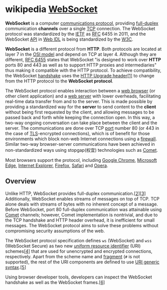 # wikipedia [WebSocket](https://en.wikipedia.org/wiki/WebSocket)

**WebSocket** is a computer [communications protocol](https://en.wikipedia.org/wiki/Communications_protocol), providing [full-duplex](https://en.wikipedia.org/wiki/Full-duplex) communication **channels** over a single [TCP](https://en.wikipedia.org/wiki/Transmission_Control_Protocol) connection. The WebSocket protocol was standardized by the [IETF](https://en.wikipedia.org/wiki/Internet_Engineering_Task_Force) as [RFC](https://en.wikipedia.org/wiki/Request_for_Comments) 6455 in 2011, and the WebSocket [API](https://en.wikipedia.org/wiki/Application_programming_interface) in [Web IDL](https://en.wikipedia.org/wiki/Web_IDL) is being standardized by the [W3C](https://en.wikipedia.org/wiki/World_Wide_Web_Consortium).

**WebSocket** is a different protocol from **HTTP**. Both protocols are located at layer 7 in the [OSI model](https://en.wikipedia.org/wiki/OSI_model) and depend on TCP at layer 4. Although they are different, [RFC 6455](https://tools.ietf.org/html/rfc6455) states that WebSocket "is designed to work over **HTTP** ports 80 and 443 as well as to support HTTP proxies and intermediaries" thus making it compatible with the HTTP protocol. To achieve compatibility, the WebSocket [handshake](https://en.wikipedia.org/wiki/Handshaking) uses the [HTTP Upgrade header](https://en.wikipedia.org/wiki/HTTP/1.1_Upgrade_header)[[1\]](https://en.wikipedia.org/wiki/WebSocket#cite_note-1) to change from the HTTP protocol to the **WebSocket protocol**.

The WebSocket protocol enables interaction between a [web browser](https://en.wikipedia.org/wiki/Web_browser) (or other client application) and a [web server](https://en.wikipedia.org/wiki/Web_server) with lower overheads, facilitating real-time data transfer from and to the server. This is made possible by providing a standardized way for the **server** to send content to the **client** without being first requested by the client, and allowing messages to be passed back and forth while keeping the connection open. In this way, a two-way ongoing conversation can take place between the client and the server. The communications are done over TCP [port](https://en.wikipedia.org/wiki/Port_(computer_networking)) number 80 (or 443 in the case of [TLS](https://en.wikipedia.org/wiki/Transport_Layer_Security)-encrypted connections), which is of benefit for those environments which block non-web Internet connections using a [firewall](https://en.wikipedia.org/wiki/Firewall_(computing)). Similar two-way browser-server communications have been achieved in non-standardized ways using stopgap(权宜) technologies such as [Comet](https://en.wikipedia.org/wiki/Comet_(programming)).

Most browsers support the protocol, including [Google Chrome](https://en.wikipedia.org/wiki/Google_Chrome), [Microsoft Edge](https://en.wikipedia.org/wiki/Microsoft_Edge), [Internet Explorer](https://en.wikipedia.org/wiki/Internet_Explorer), [Firefox](https://en.wikipedia.org/wiki/Firefox), [Safari](https://en.wikipedia.org/wiki/Safari_(web_browser)) and [Opera](https://en.wikipedia.org/wiki/Opera_web_browser).

## Overview

Unlike HTTP, WebSocket provides full-duplex communication.[[2\]](https://en.wikipedia.org/wiki/WebSocket#cite_note-2)[[3\]](https://en.wikipedia.org/wiki/WebSocket#cite_note-quantum-3) Additionally, WebSocket enables streams of messages on top of TCP. TCP alone deals with streams of bytes with no inherent concept of a message. Before WebSocket, port 80 full-duplex communication was attainable using [Comet](https://en.wikipedia.org/wiki/Comet_(programming)) channels; however, Comet implementation is nontrivial, and due to the TCP handshake and HTTP header overhead, it is inefficient for small messages. The WebSocket protocol aims to solve these problems without compromising security assumptions of the web.

The WebSocket protocol specification defines `ws` (WebSocket) and `wss` (WebSocket Secure) as two new [uniform resource identifier](https://en.wikipedia.org/wiki/Uniform_resource_identifier) (URI) schemes[[4\]](https://en.wikipedia.org/wiki/WebSocket#cite_note-4) that are used for unencrypted and encrypted connections, respectively. Apart from the scheme name and [fragment](https://en.wikipedia.org/wiki/Fragment_identifier) (`#` is not supported), the rest of the URI components are defined to use [URI generic syntax](https://en.wikipedia.org/wiki/Path_segment).[[5\]](https://en.wikipedia.org/wiki/WebSocket#cite_note-5)

Using browser developer tools, developers can inspect the WebSocket handshake as well as the WebSocket frames.[[6\]](https://en.wikipedia.org/wiki/WebSocket#cite_note-6)

